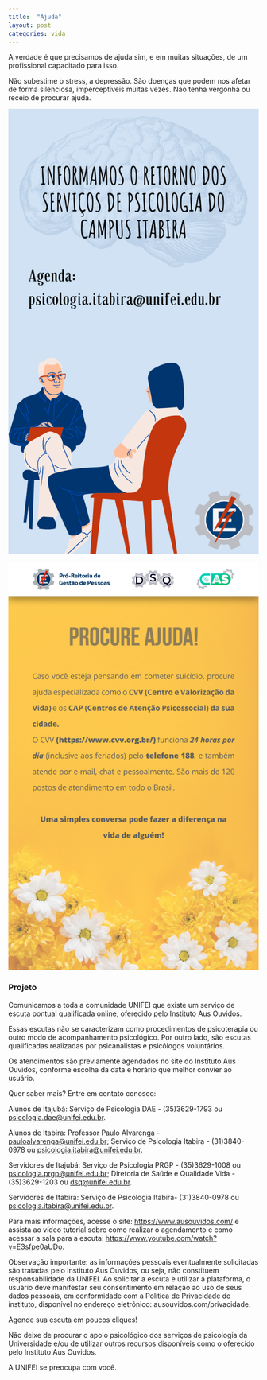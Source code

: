 ```yaml
---
title:  "Ajuda"
layout: post
categories: vida
---
```


A verdade é que precisamos de ajuda sim, e em muitas situações, de um profissional capacitado para isso.  


Não subestime o stress, a depressão. São doenças que podem nos afetar de forma silenciosa, imperceptíveis muitas vezes. Não tenha vergonha ou receio de procurar ajuda.

![psicologia](/assets/img/servicos.psicologicos.png)

![ajuda](/assets/img/servicos.procure-ajuda.png)

### Projeto

Comunicamos a toda a comunidade UNIFEI que existe um serviço de escuta pontual qualificada online, oferecido pelo Instituto Aus Ouvidos.

Essas escutas não se caracterizam como procedimentos de psicoterapia ou outro modo de acompanhamento psicológico. Por outro lado, são escutas qualificadas realizadas por psicanalistas e psicólogos voluntários.

Os atendimentos são previamente agendados no site do Instituto Aus Ouvidos, conforme escolha da data e horário que melhor convier ao usuário.

Quer saber mais? Entre em contato conosco:

Alunos de Itajubá:
Serviço de Psicologia DAE - (35)3629-1793 ou psicologia.dae@unifei.edu.br.

Alunos de Itabira:
Professor Paulo Alvarenga - pauloalvarenga@unifei.edu.br;
Serviço de Psicologia Itabira - (31)3840-0978 ou psicologia.itabira@unifei.edu.br. 

Servidores de Itajubá:
Serviço de Psicologia PRGP - (35)3629-1008 ou psicologia.prgp@unifei.edu.br;
Diretoria de Saúde e Qualidade Vida - (35)3629-1203 ou dsq@unifei.edu.br.

Servidores de Itabira:
Serviço de Psicologia Itabira- (31)3840-0978 ou psicologia.itabira@unifei.edu.br.

Para mais informações, acesse o site: https://www.ausouvidos.com/  e assista ao vídeo tutorial sobre como realizar o agendamento e como acessar a sala para a escuta: https://www.youtube.com/watch?v=E3sfpe0aUDo.

Observação importante: as informações pessoais eventualmente solicitadas são tratadas pelo Instituto Aus Ouvidos, ou seja, não constituem responsabilidade da UNIFEI. Ao solicitar a escuta e utilizar a plataforma, o usuário deve manifestar seu consentimento em relação ao uso de seus dados pessoais, em conformidade com a Política de Privacidade do instituto, disponível no endereço eletrônico: ausouvidos.com/privacidade.

Agende sua escuta em poucos cliques!

Não deixe de procurar o apoio psicológico dos serviços de psicologia da Universidade e/ou de utilizar outros recursos disponíveis como o oferecido pelo Instituto Aus Ouvidos.

A UNIFEI se preocupa com você.
